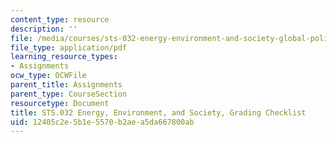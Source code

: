 ```yaml
---
content_type: resource
description: ''
file: /media/courses/sts-032-energy-environment-and-society-global-politics-technologies-and-ecologies-of-the-water-energy-food-crises-spring-2018/12405c2e5b1e5570b2aea5da667800ab_MITSTS_032S18GradingChecklist.pdf
file_type: application/pdf
learning_resource_types:
- Assignments
ocw_type: OCWFile
parent_title: Assignments
parent_type: CourseSection
resourcetype: Document
title: STS.032 Energy, Environment, and Society, Grading Checklist
uid: 12405c2e-5b1e-5570-b2ae-a5da667800ab
---
```

